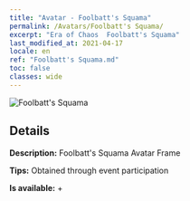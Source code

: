 ```yaml
---
title: "Avatar - Foolbatt's Squama"
permalink: /Avatars/Foolbatt's Squama/
excerpt: "Era of Chaos  Foolbatt's Squama"
last_modified_at: 2021-04-17
locale: en
ref: "Foolbatt's Squama.md"
toc: false
classes: wide
---
```

 ![Foolbatt's Squama](/images/a/avatarFrame_83.png)

## Details

 **Description:** Foolbatt's Squama Avatar Frame 

 **Tips:** Obtained through event participation 

 **Is available:**  + 

